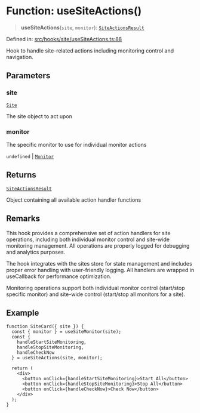 # Function: useSiteActions()

> **useSiteActions**(`site`, `monitor`): [`SiteActionsResult`](../interfaces/SiteActionsResult.md)

Defined in: [src/hooks/site/useSiteActions.ts:88](https://github.com/Nick2bad4u/Uptime-Watcher/blob/main/src/hooks/site/useSiteActions.ts#L88)

Hook to handle site-related actions including monitoring control and
navigation.

## Parameters

### site

[`Site`](../../../../../shared/types/interfaces/Site.md)

The site object to act upon

### monitor

The specific monitor to use for individual monitor actions

`undefined` | [`Monitor`](../../../../../shared/types/interfaces/Monitor.md)

## Returns

[`SiteActionsResult`](../interfaces/SiteActionsResult.md)

Object containing all available action handler functions

## Remarks

This hook provides a comprehensive set of action handlers for site
operations, including both individual monitor control and site-wide
monitoring management. All operations are properly logged for debugging and
analytics purposes.

The hook integrates with the sites store for state management and includes
proper error handling with user-friendly logging. All handlers are wrapped in
useCallback for performance optimization.

Monitoring operations support both individual monitor control (start/stop
specific monitor) and site-wide control (start/stop all monitors for a
site).

## Example

```tsx
function SiteCard({ site }) {
  const { monitor } = useSiteMonitor(site);
  const {
    handleStartSiteMonitoring,
    handleStopSiteMonitoring,
    handleCheckNow
  } = useSiteActions(site, monitor);

  return (
    <div>
      <button onClick={handleStartSiteMonitoring}>Start All</button>
      <button onClick={handleStopSiteMonitoring}>Stop All</button>
      <button onClick={handleCheckNow}>Check Now</button>
    </div>
  );
}
```
